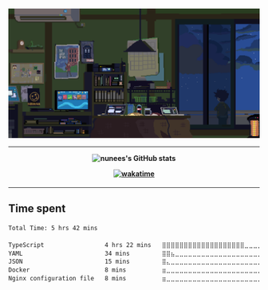 <h4 align="center">

![Hello](https://github.com/nunees/nunees/blob/main/assets/b15bd596014d9d9310e59b07b85da550.gif)

<hr>

![nunees's GitHub stats](https://github-readme-stats.vercel.app/api?username=nunees&show_icons=true&theme=gotham&hide_border=true)

[![wakatime](https://wakatime.com/badge/user/91a1b1d1-ad80-4563-91e2-93999f5e4311.svg)](https://wakatime.com/@nunees)

</h4>

<hr>

## Time spent

<!--START_SECTION:waka-->

```txt
Total Time: 5 hrs 42 mins

TypeScript                 4 hrs 22 mins   ⣿⣿⣿⣿⣿⣿⣿⣿⣿⣿⣿⣿⣿⣿⣿⣿⣿⣿⣿⣀⣀⣀⣀⣀⣀   75.75 %
YAML                       34 mins         ⣿⣿⣦⣀⣀⣀⣀⣀⣀⣀⣀⣀⣀⣀⣀⣀⣀⣀⣀⣀⣀⣀⣀⣀⣀   09.93 %
JSON                       15 mins         ⣿⣄⣀⣀⣀⣀⣀⣀⣀⣀⣀⣀⣀⣀⣀⣀⣀⣀⣀⣀⣀⣀⣀⣀⣀   04.52 %
Docker                     8 mins          ⣶⣀⣀⣀⣀⣀⣀⣀⣀⣀⣀⣀⣀⣀⣀⣀⣀⣀⣀⣀⣀⣀⣀⣀⣀   02.48 %
Nginx configuration file   8 mins          ⣶⣀⣀⣀⣀⣀⣀⣀⣀⣀⣀⣀⣀⣀⣀⣀⣀⣀⣀⣀⣀⣀⣀⣀⣀   02.46 %
```

<!--END_SECTION:waka-->
